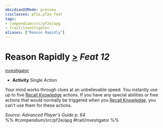 ```yaml
---
obsidianUIMode: preview
cssclasses: pf2e,pf2e-feat
tags:
- compendium/src/pf2e/apg
- trait/investigator
aliases: ["Reason Rapidly"]
---
```

# Reason Rapidly  [>](rules/core-rulebook/chapter-9-playing-the-game.md#Actions "Single Action") *Feat 12*  
[investigator](rules/traits/investigator-apg.md "Investigator Class Trait")  

- **Activity** Single Action

Your mind works through clues at an unbelievable speed. You instantly use up to five [Recall Knowledge](rules/actions/recall-knowledge.md) actions. If you have any special abilities or free actions that would normally be triggered when you [Recall Knowledge](rules/actions/recall-knowledge.md), you can't use them for these actions.

*Source: Advanced Player's Guide p. 64*  
%% #compendium/src/pf2e/apg #trait/investigator %%